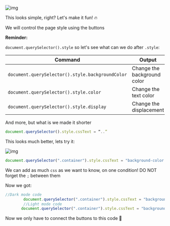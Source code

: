 ![img](https://lh4.googleusercontent.com/2yC1fWX9uQ4ZUPRgtKkGE5iS_PsiyVl5Ml8ZjwGVFLRQcrmBeD1BQr1N-ttDuEJAF5_U6M31YNbTr2dxxhZxxeZv1z9McwNHRXB4jzCQ_blIuXAr0CN7l8qLfhB5pk_VevzsBrc1)

This looks simple, right? Let's make it fun! 🔥

We will control the page style using the buttons 

**Reminder:** 

`document.querySelector().style` so let's see what can we do after `.style`:

| Command                                          | Output                      |
| ------------------------------------------------ | --------------------------- |
| `document.querySelector().style.backgroundColor` | Change the background color |
| `document.querySelector().style.color`           | Change the text color       |
| `document.querySelector().style.display`         | Change the displacement     |

And more, but what is we made it shorter 

``````javascript
document.querySelector().style.cssText = “..”
``````

This looks much better, lets try it: 

![img](https://lh6.googleusercontent.com/8VU1uWhQepSkZ0RDTfeNCEFKq-g4AI-14O2aRfQXKHvq_L-xUrxLvrCCLCT8fonop66TkFqBEP-tLoP8PRIUV-9xcJNQ0J4h3jQDJX_qbUX6tF5AyHpVld7e-ZSoQHJ36r7aFK2N)

``````javascript
document.querySelector(".container").style.cssText = "background-color: black;"
``````

We can add as much `css` as we want to know, on one condition! DO NOT forget the `;` between them

Now we got: 

``````javascript
//Dark mode code
        document.querySelector(".container").style.cssText = "background-color: black; color: white;"
        //Light mode code
       document.querySelector(".container").style.cssText = "background-color: white; color: black;"
``````

Now we only have to connect the buttons to this code 🤔